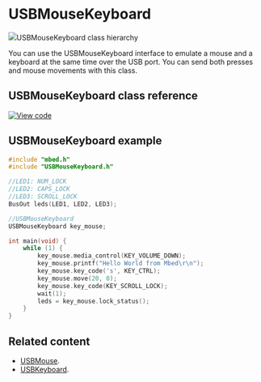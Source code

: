 # USBMouseKeyboard

<span class="images">![](https://os.mbed.com/docs/v5.10/feature-hal-spec-usb-device-doxy/class_u_s_b_mouse_keyboard.png)<span>USBMouseKeyboard class hierarchy</span></span>

You can use the USBMouseKeyboard interface to emulate a mouse and a keyboard at the same time over the USB port. You can send both presses and mouse movements with this class.

## USBMouseKeyboard class reference

[![View code](https://www.mbed.com/embed/?type=library)](http://os.mbed.com/docs/v5.10/feature-hal-spec-usb-device-doxy/class_u_s_b_mouse_keyboard.html)

## USBMouseKeyboard example

```C++
#include "mbed.h"
#include "USBMouseKeyboard.h"

//LED1: NUM_LOCK
//LED2: CAPS_LOCK
//LED3: SCROLL_LOCK
BusOut leds(LED1, LED2, LED3);

//USBMouseKeyboard
USBMouseKeyboard key_mouse;

int main(void) {
    while (1) {
        key_mouse.media_control(KEY_VOLUME_DOWN);
        key_mouse.printf("Hello World from Mbed\r\n");
        key_mouse.key_code('s', KEY_CTRL);
        key_mouse.move(20, 0);
        key_mouse.key_code(KEY_SCROLL_LOCK);
        wait(1);
        leds = key_mouse.lock_status();
    }
}
```

## Related content

- [USBMouse](USBMouse.html).
- [USBKeyboard](USBKeyboard.html).
